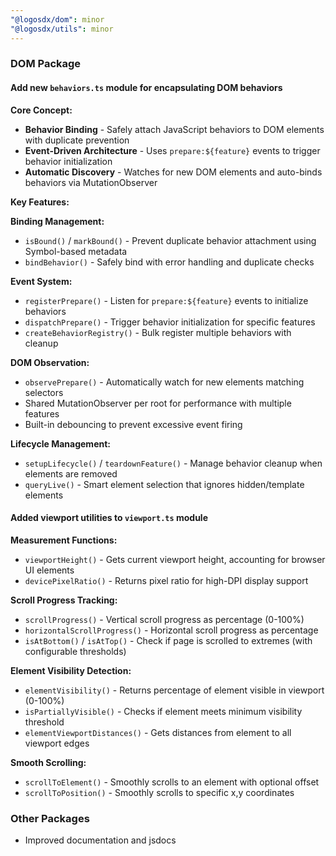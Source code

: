 ```yaml
---
"@logosdx/dom": minor
"@logosdx/utils": minor
---
```


### DOM Package

#### Add new `behaviors.ts` module for encapsulating DOM behaviors

**Core Concept:**

- **Behavior Binding** - Safely attach JavaScript behaviors to DOM elements with duplicate prevention
- **Event-Driven Architecture** - Uses `prepare:${feature}` events to trigger behavior initialization
- **Automatic Discovery** - Watches for new DOM elements and auto-binds behaviors via MutationObserver

**Key Features:**

**Binding Management:**

- `isBound()` / `markBound()` - Prevent duplicate behavior attachment using Symbol-based metadata
- `bindBehavior()` - Safely bind with error handling and duplicate checks

**Event System:**

- `registerPrepare()` - Listen for `prepare:${feature}` events to initialize behaviors
- `dispatchPrepare()` - Trigger behavior initialization for specific features
- `createBehaviorRegistry()` - Bulk register multiple behaviors with cleanup

**DOM Observation:**

- `observePrepare()` - Automatically watch for new elements matching selectors
- Shared MutationObserver per root for performance with multiple features
- Built-in debouncing to prevent excessive event firing

**Lifecycle Management:**

- `setupLifecycle()` / `teardownFeature()` - Manage behavior cleanup when elements are removed
- `queryLive()` - Smart element selection that ignores hidden/template elements


#### Added viewport utilities to `viewport.ts` module

**Measurement Functions:**

- `viewportHeight()` - Gets current viewport height, accounting for browser UI elements
- `devicePixelRatio()` - Returns pixel ratio for high-DPI display support

**Scroll Progress Tracking:**

- `scrollProgress()` - Vertical scroll progress as percentage (0-100%)
- `horizontalScrollProgress()` - Horizontal scroll progress as percentage
- `isAtBottom()` / `isAtTop()` - Check if page is scrolled to extremes (with configurable thresholds)

**Element Visibility Detection:**

- `elementVisibility()` - Returns percentage of element visible in viewport (0-100%)
- `isPartiallyVisible()` - Checks if element meets minimum visibility threshold
- `elementViewportDistances()` - Gets distances from element to all viewport edges

**Smooth Scrolling:**

- `scrollToElement()` - Smoothly scrolls to an element with optional offset
- `scrollToPosition()` - Smoothly scrolls to specific x,y coordinates


### Other Packages

- Improved documentation and jsdocs
